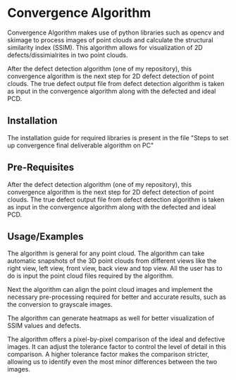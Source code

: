 
# Convergence Algorithm 
Convergence Algorithm makes use of python libraries such as opencv and skimage to process images of point clouds and calculate the structural similarity index (SSIM). This algorithm allows for visualization of 2D defects/dissimialrites in two point clouds.


After the defect detection algorithm (one of my repository), this convergence algorithm is the next step for 2D defect detection of point clouds. The true defect output file from defect detection algorithm is taken as input in the convergence algorithm along with the defected and ideal PCD.


## Installation

The installation guide for required libraries is present in the file "Steps to set up convergence final deliverable algorithm on PC"


    
## Pre-Requisites
After the defect detection algorithm (one of my repository), this convergence algorithm is the next step for 2D defect detection of point clouds. The true defect output file from defect detection algorithm is taken as input in the convergence algorithm along with the defected and ideal PCD.
## Usage/Examples
The algorithm is general for any point cloud. The algorithm can take automatic snapshots of the 3D point clouds from different views like the right view, left view, front view, back view and top view. All the user has to do is input the point cloud files required by the algorithm. 

Next the algorithm can align the point cloud images and implement the necessary pre-processing required for better and accurate results, such as the conversion to grayscale images.

The algorithm can generate heatmaps as well for better visualization of SSIM values and defects.

The algorithm offers a pixel-by-pixel comparison of the ideal and defective images. It can adjust the tolerance factor to control the level of detail in this comparison. A higher tolerance factor makes the comparison stricter, allowing us to identify even the most minor differences between the two images.

